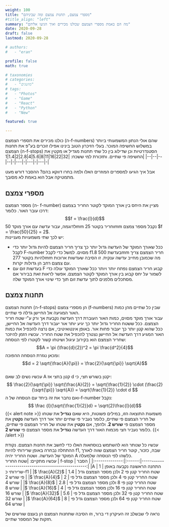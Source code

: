 ```yaml
---
weight: 100
title: "מספרי צמצם, תחנות צמצם ומה שביניהם"
#title_align: "left"
summary: "מה הם באמת מספרי הצמצם שכולנו מכירים ואיך הגיעו אליהם"
date: 2020-09-28
draft: false
lastmod: 2020-09-28

# authors: 
#   - "eran"

profile: false
math: true

# taxonomies
# categories: 
#   - "מושגים"
# tags:
#   - "Photos"
#   - "Game"
#   - "React"
#   - "Python"
#   - "New"

featured: true

---
```


כולנו מכירים את תספרי הצמצם (ה-f-numbers) שהם אולי הנתון המשמעותי ביותר במשלוש החשיפה המוכר. בעלי הזיכרון הטוב בינינו אפילו זוכרים בע"פ את תחנות הצמצם (ה-f-stops) הסטנדרטיות וכן שדילוג בין כל שתי תחנות מגדיל או מקטין את החשיפה פי שתיים. ותזכורת למי ששכח:
|32|22|16|11|8|5.6|4|2.8|2|1.4|1|
|--|--|--|--|-|---|-|---|-|---|-|

אבל איך הגיעו למספרים המוזרים האלו ולמה בחרו דווקא בהם? ההסבר דורש מעט מתמטיקה אבל הוא באמת לא מסובך.

## מספרי צמצם
מספר הצמצם (ה- f-number) מציין את היחס בין אורך המוקד לקוטר החריר בצמצם דרכו עובר האור. כלומר: $$f = \frac{l}{d}$$
לדוגמה, עבור עדשה עם אורך מוקד 50mm וחריר בקוטר 25mm נקבל מספר צמצם $f = \frac{50}{25} = 2$.  
יש לכך שתי משמעויות מעניינות:
* ככל שאורך המוקד של העדשה גדול יותר כך צריך חריר הצמצם להיות גדול יותר כדי לקבל F-number מסוים. למשל כדי לקבל f1.8 בעדשת 500mm חריר הצמצם צריך להיות בקוטר 277mm מה שכמובן מחייב עדשה ענקית. זו הסיבה שעדשות ארוכות עם צמצם רחב הן גדולות יקרות.
* בעדשות זום עם F קבוע חריר הצמצם נפתח יותר ויותר ככל שאורך המוקד עולה כדי לשמור על יחס קבוע בין אורך המוקד לקוטר הצמצם. אפשר לראות זאת בבירור אם מסתכלים מלפנים לתוך עדשת זום תוך כדי שינוי אורך המוקד שלה.

## תחנות צמצם
תחנות הצמצם (ה-f-stops) הן מספרי צמצם (f-numbers) שבין כל שתיים מהן כמות האור המגיעה אל החיישן גדלה פי שתיים.  
עבור אורך מוקד מסוים, כמות האור העוברת דרך העדשה נקבעת אך ורק ע"י שטח חריר הצמצם. ככל ששטח החריר גדול יותר כך יגיע יותר אור יעבור דרך העדשה אל החיישן, ככל שהוא קטן יותר כך יעבור פחות אור. באופן אינטואיטיבי, אם נרצה להכפיל את כמות האור המגיע דרך העדשה אל החיישן נצטרך להכפיל את שטח החריר. עכשיו הזמן להיזכר שחריר הצמצם הוא בקירוב עיגול ושיטחו קשור לקוטרו לפי הנוסחה: $$A = \pi (\frac{d}{2})^2 = \pi \frac{d^2}{4}$$ ומכאן נגזרת הנוסחה ההפוכה: $$d = 2 \sqrt{\frac{A}{\pi}} = \frac{2}{\sqrt{\pi}} \sqrt{A}$$  
עכשיו נשים לב שאם A קטן בחצי אז d יקטן בשורש חצי, כי: $$ \frac{2}{\sqrt{\pi}} \sqrt{\frac{A}{2}} = \sqrt{\frac{1}{2}} \cdot (\frac{2}{\sqrt{\pi}} \sqrt{A}) = \sqrt{\frac{1}{2}} \cdot d $$
ואם נחבר את זה ביחד עם הנוסחה של ה-f-number נקבל:$$ \frac {l}{\sqrt{\frac{1}{2}}d} = \sqrt{2}\frac{l}{d}$$
{{< alert note >}}
משמעות התוצאה הזו, במילים פשוטות, היא שאם **נגדיל** את שטחו של חריר הצמצם פי שתיים, כלומר נעביר פי שתיים יותר אור דרך העדשה **נקטין** את מספר הצמצם פי **שורש 2**. ולהפך, אם **נקטין** את שטחו של חריר הצמצם פי שתיים, כלומר נעביר חצי מכמות האור דרך העדשה **נגדיל** את מספר הצמצם פי **שורש 2**. 
{{< /alert >}}

עכשיו כל שנותר הוא להשתמש בנוסחאות האלו כדי לחשב את תחנות הצמצם. נקודת ההתחלה נבחרה באופן שרירותי להיות f1, שבה, כזכור, קוטר חריר הצמצם שווה לאורך המוקד של העדשה. ושטח החריר יהיה A כלשהו לפי הנוסחה שלמעלה.  
עכשיו מתקיים:
|שטח החריר       | f-stop | הסבר                                               |
|:--------------:|:------:|---------------------------------------------------:|
|A               | 1      | התחנה הראשונה נקבעה באופן שרירותי כ-f1             |
|$ \frac{A}{2}$  | 1.4    | שטח החריר קטן פי 2 ולכן מספר הצמצם גדל פי שורש 2   |
|$ \frac{A}{4}$  | 2      | שטח החריר קטן פי 4 ולכן מספר הצמצם גדל פי שורש 4   |
|$ \frac{A}{8}$  | 2.8    | שטח החריר קטן פי 8 ולכן מספר הצמצם גדל פי שורש 8   |
|$ \frac{A}{16}$ | 4      | שטח החריר קטן פי 16 ולכן מספר הצמצם גדל פי שורש 16 |
|$ \frac{A}{32}$ | 5.6    | שטח החריר קטן פי 32 ולכן מספר הצמצם גדל פי שורש 32 |
|$ \frac{A}{64}$ | 8      | שטח החריר קטן פי 64 ולכן מספר הצמצם גדל פי שורש 64 |


נראה לי שבשלב זה העיקרון די ברור, וזו הסיבה שתחנות הצמצם הן בעצם שורשים של חזקות של המספר שתיים.

  
  
    